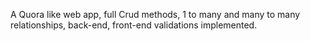 A Quora like web app, full Crud methods, 1 to many and many to many relationships, back-end, front-end validations implemented.
